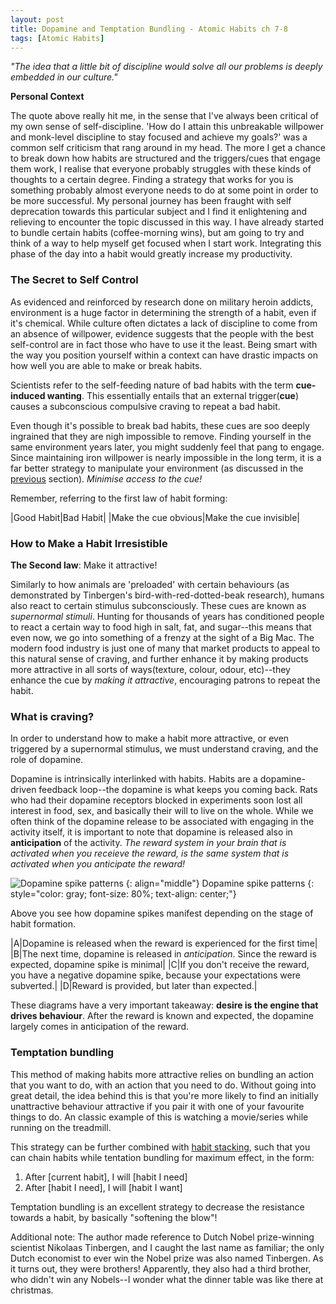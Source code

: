 ```yaml
---
layout: post
title: Dopamine and Temptation Bundling - Atomic Habits ch 7-8
tags: [Atomic Habits]
---
```


*"The idea that a little bit of discipline would solve all our problems is deeply embedded in our culture."*

**Personal Context**

The quote above really hit me, in the sense that I've always been critical of my own sense of self-discipline. 'How do I attain this unbreakable willpower and monk-level discipline to stay focused and achieve my goals?' was a common self criticism that rang around in my head. The more I get a chance to break down how habits are structured and the triggers/cues that engage them work, I realise that everyone probably struggles with these kinds of thoughts to a certain degree. Finding a strategy that works for you is something probably almost everyone needs to do at some point in order to be more successful. My personal journey has been fraught with self deprecation towards this particular subject and I find it enlightening and relieving to encounter the topic discussed in this way. I have already started to bundle certain habits (coffee-morning wins), but am going to try and think of a way to help myself get focused when I start work. Integrating this phase of the day into a habit would greatly increase my productivity.



### The Secret to Self Control

As evidenced and reinforced by research done on military heroin addicts, environment is a huge factor in determining the strength of a habit, even if it's chemical. While culture often dictates a lack of discipline to come from an absence of willpower, evidence suggests that the people with the best self-control are in fact those who have to use it the least. Being smart with the way you position yourself within a context can have drastic impacts on how well you are able to make or break habits.

Scientists refer to the self-feeding nature of bad habits with the term **cue-induced wanting**. This essentially entails that an external trigger(**cue**) causes a subconscious compulsive craving to repeat a bad habit.

Even though it's possible to break bad habits, these cues are soo deeply ingrained that they are nigh impossible to remove. Finding yourself in the same environment years later, you might suddenly feel that pang to engage. Since maintaining iron willpower is nearly impossible in the long term, it is a far better strategy to manipulate your environment (as discussed in the [previous](https://habitsblog.github.io/2019/05/16/atomic45/) section). *Minimise access to the cue!*

Remember, referring to the first law of habit forming:

|Good Habit|Bad Habit|
|Make the cue obvious|Make the cue invisible|


### How to Make a Habit Irresistible

**The Second law**: Make it attractive!

Similarly to how animals are 'preloaded' with certain behaviours (as demonstrated by Tinbergen's bird-with-red-dotted-beak research), humans also react to certain stimulus subconsciously. These cues are known as *supernormal stimuli*. Hunting for thousands of years has conditioned people to react a certain way to food high in salt, fat, and sugar--this means that even now, we go into something of a frenzy at the sight of a Big Mac. The modern food industry is just one of many that market products to appeal to this natural sense of craving, and further enhance it by making products more attractive in all sorts of ways(texture, colour, odour, etc)--they enhance the cue by *making it attractive*, encouraging patrons to repeat the habit.

### What is craving?

In order to understand how to make a habit more attractive, or even triggered by a supernormal stimulus, we must understand craving, and the role of dopamine.

Dopamine is intrinsically interlinked with habits. Habits are a dopamine-driven feedback loop--the dopamine is what keeps you coming back. Rats who had their dopamine receptors blocked in experiments soon lost all interest in food, sex, and basically their will to live on the whole. While we often think of the dopamine release to be associated with engaging in the activity itself, it is important to note that dopamine is released also in **anticipation** of the activity. *The reward system in your brain that is activated when you receieve the reward, is the same system that is activated when you anticipate the reward!*

![Dopamine spike patterns](https://i.imgur.com/bll8cAJ.png)
{: align="middle"}
Dopamine spike patterns
{: style="color: gray; font-size: 80%; text-align: center;"}

Above you see how dopamine spikes manifest depending on the stage of habit formation.

|A|Dopamine is released when the reward is experienced for the first time|
|B|The next time, dopamine is released in *anticipation*. Since the reward is expected, dopamine spike is minimal|
|C|If you don't receive the reward, you have a negative dopamine spike, because your expectations were subverted.|
|D|Reward is provided, but later than expected.|

These diagrams have a very important takeaway: **desire is the engine that drives behaviour**. After the reward is known and expected, the dopamine largely comes in anticipation of the reward.


### Temptation bundling

This method of making habits more attractive relies on bundling an action that you want to do, with an action that you need to do. Without going into great detail, the idea behind this is that you're more likely to find an initially unattractive behaviour attractive if you pair it with one of your favourite things to do. An classic example of this is watching a movie/series while running on the treadmill.

This strategy can be further combined with [habit stacking](https://habitsblog.github.io/2019/05/16/atomic45/), such that you can chain habits while tentation bundling for maximum effect, in the form:

1. After [current habit], I will [habit I need]
2. After [habit I need], I will [habit I want]

Temptation bundling is an excellent strategy to decrease the resistance towards a habit, by basically "softening the blow"!





Additional note: The author made reference to Dutch Nobel prize-winning scientist Nikolaas Tinbergen, and I caught the last name as familiar; the only Dutch economist to ever win the Nobel prize was also named Tinbergen. As it turns out, they were brothers! Apparently, they also had a third brother, who didn't win any Nobels--I wonder what the dinner table was like there at christmas.
